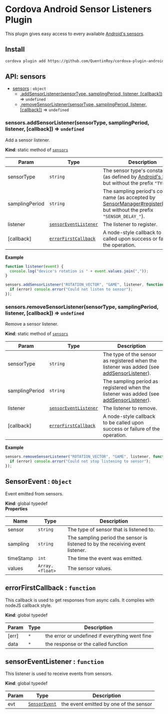 # Cordova Android Sensor Listeners Plugin

This plugin gives easy access to every available [Android's sensors](https://developer.android.com/guide/topics/sensors/sensors_overview.html).

## Install

```sh
cordova plugin add https://github.com/QuentinRoy/cordova-plugin-android-sensor-listeners.git
```

<a name="sensors"></a>

## API: sensors

* [sensors](#sensors) : <code>object</code>
    * [.addSensorListener(sensorType, samplingPeriod, listener, [callback])](#sensors.addSensorListener) ⇒ <code>undefined</code>
    * [.removeSensorListener(sensorType, samplingPeriod, listener, [callback])](#sensors.removeSensorListener) ⇒ <code>undefined</code>

<a name="sensors.addSensorListener"></a>

### sensors.addSensorListener(sensorType, samplingPeriod, listener, [callback]) ⇒ <code>undefined</code>
Add a sensor listener.

**Kind**: static method of [<code>sensors</code>](#sensors)  

| Param | Type | Description |
| --- | --- | --- |
| sensorType | <code>string</code> | The sensor type's constant name (as defined by [Android's Sensor](https://developer.android.com/guide/topics/sensors/sensors_overview.html), but without the prefix `"TYPE_"`). |
| samplingPeriod | <code>string</code> | The sampling period's constant name (as accepted by [SensorManager#registerListener](https://developer.android.com/reference/android/hardware/SensorManager.html#registerListener(android.hardware.SensorEventListener,%20android.hardware.Sensor,%20int)), but without the prefix `"SENSOR_DELAY_"`). |
| listener | [<code>sensorEventListener</code>](#sensorEventListener) | The listener to register. |
| [callback] | [<code>errorFirstCallback</code>](#errorFirstCallback) | A node-style callback to be called upon success or failure of the operation. |

**Example**  
```js
function listener(event) {
  console.log("device's rotation is " + event.values.join(","));
}

sensors.addSensorListener("ROTATION_VECTOR", "GAME", listener, function(error) {
  if (error) console.error("Could not listen to sensor");
});
```
<a name="sensors.removeSensorListener"></a>

### sensors.removeSensorListener(sensorType, samplingPeriod, listener, [callback]) ⇒ <code>undefined</code>
Remove a sensor listener.

**Kind**: static method of [<code>sensors</code>](#sensors)  

| Param | Type | Description |
| --- | --- | --- |
| sensorType | <code>string</code> | The type of the sensor as registered when the listener was added (see [addSensorListener](#sensors.addSensorListener)). |
| samplingPeriod | <code>string</code> | The sampling period as registered when the listener was added (see [addSensorListener](#sensors.addSensorListener)). |
| listener | [<code>sensorEventListener</code>](#sensorEventListener) | The listener to remove. |
| [callback] | [<code>errorFirstCallback</code>](#errorFirstCallback) | A node-style callback to be called upon success or failure of the operation. |

**Example**  
```js
sensors.removeSensorListener("ROTATION_VECTOR", "GAME", listener, function(error) {
  if (error) console.error("Could not stop listening to sensor");
});
```
<a name="SensorEvent"></a>

## SensorEvent : <code>Object</code>
Event emitted from sensors.

**Kind**: global typedef  
**Properties**

| Name | Type | Description |
| --- | --- | --- |
| sensor | <code>string</code> | The type of sensor that is listened to. |
| sampling | <code>string</code> | The sampling period the sensor is listened to by the receiving event listener. |
| timeStamp | <code>int</code> | The time the event was emitted. |
| values | <code>Array.&lt;float&gt;</code> | The sensor values. |

<a name="errorFirstCallback"></a>

## errorFirstCallback : <code>function</code>
This callback is used to get responses from async calls. It complies with
nodeJS callback style.

**Kind**: global typedef  

| Param | Type | Description |
| --- | --- | --- |
| [err] | <code>\*</code> | the error or undefined if everything went fine |
| data | <code>\*</code> | the response or the called function |

<a name="sensorEventListener"></a>

## sensorEventListener : <code>function</code>
This listener is used to receive events from sensors.

**Kind**: global typedef  

| Param | Type | Description |
| --- | --- | --- |
| evt | [<code>SensorEvent</code>](#SensorEvent) | the event emitted by one of the sensor |
